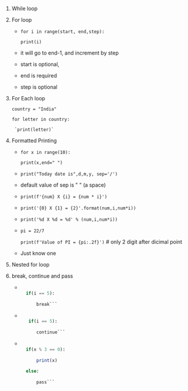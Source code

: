 1. While loop

2. For loop 

    * `for i in range(start, end,step):`
        
        `print(i)`

    * it will go to end-1, and increment by step

    * start is optional,
    * end is required
    * step is optional

3. For Each loop

    `country = "India"`

    `for letter in country:`
        
        `print(letter)`


4. Formatted Printing

    * `for x in range(10):`
        
        `print(x,end=" ")`


    * `print("Today date is",d,m,y, sep='/')`

    * default value of sep is " " (a space)


    * `print(f'{num} X {i} = {num * i}')`


    * `print('{0} X {1} = {2}'.format(num,i,num*i))`


    * `print('%d X %d = %d' % (num,i,num*i))`

    
    * `pi = 22/7`

      `print(f'Value of PI = {pi:.2f}')` # only 2 digit after dicimal point

    * Just know one 


5. Nested for loop 


6. break, continue and pass


    * ```for i in range(10):
        
        if(i == 5):
            
            break```


    * ```for i in range(10):
        
         if(i == 5):
            
            continue```

    * ```for x in range(11):
        
        if(x % 3 == 0):
            
            print(x)
        
        else:
            
            pass```






















